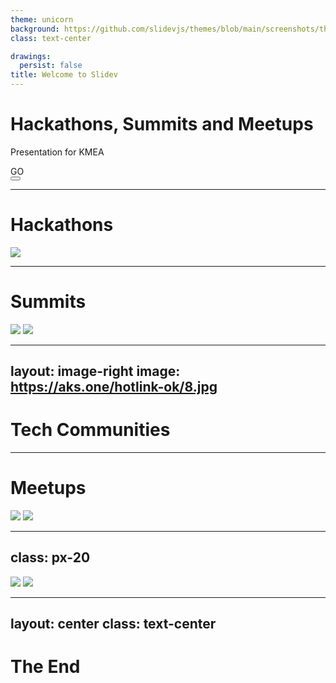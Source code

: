 ```yaml
---
theme: unicorn
background: https://github.com/slidevjs/themes/blob/main/screenshots/theme-default/01.png
class: text-center

drawings:
  persist: false
title: Welcome to Slidev
---
```


# Hackathons, Summits and Meetups

Presentation for KMEA

<div class="pt-12">
  <span @click="$slidev.nav.next" class="px-2 py-1 rounded cursor-pointer" hover="bg-white bg-opacity-10">
    GO <carbon:arrow-right class="inline"/>
  </span>
</div>

<div class="abs-br m-6 flex gap-2">
  <button @click="$slidev.nav.openInEditor()" title="Open in Editor" class="text-xl icon-btn opacity-50 !border-none !hover:text-white">
    <carbon:edit />
  </button>
  <a href="https://github.com/slidevjs/slidev" target="_blank" alt="GitHub"
    class="text-xl icon-btn opacity-50 !border-none !hover:text-white">
    <carbon-logo-github />
  </a>
</div>

<!--
The last comment block of each slide will be treated as slide notes. It will be visible and editable in Presenter Mode along with the slide. [Read more in the docs](https://sli.dev/guide/syntax.html#notes)
-->

---

# Hackathons

<img border="rounded" src="https://aks.one/hotlink-ok/2.png">


---

# Summits

<div grid="~ cols-2 gap-2" m="-t-2">



<img border="rounded" src="https://aks.one/hotlink-ok/1.jpg?raw=true">

<img border="rounded" src="https://aks.one/hotlink-ok/3.jpg?raw=true">

</div>


---
layout: image-right
image: https://aks.one/hotlink-ok/8.jpg
---

# Tech Communities


---

# Meetups
<div grid="~ cols-2 gap-2" m="-t-2">
<img border="rounded" src="https://aks.one/hotlink-ok/5.jpg">
  <img border="rounded" src="https://aks.one/hotlink-ok/6.jpg">
  </div>


---
class: px-20
---

<div grid="~ cols-2 gap-2" m="-t-2">



<img border="rounded" src="https://aks.one/hotlink-ok/4.jpg?raw=true">

<img border="rounded" src="https://aks.one/hotlink-ok/7.jpg?raw=true">

</div>

---
layout: center
class: text-center
---

# The End
